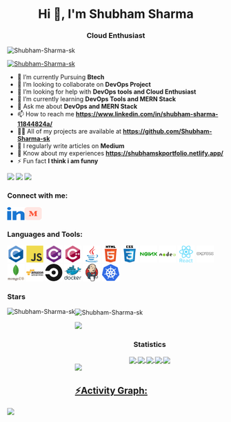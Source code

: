 <h1 align="center">Hi 👋, I'm Shubham Sharma</h1>
<h3 align="center">Cloud Enthusiast</h3>
<p align="left"> <img src="https://komarev.com/ghpvc/?username=Shubham-Sharma-sk&label=Profile%20views&color=0e75b6&style=flat" alt="Shubham-Sharma-sk" /> </p>

<p align="left"> <a href="https://github.com/ryo-ma/github-profile-trophy"><img src="https://github-profile-trophy.vercel.app/?username=Shubham-Sharma-sk&theme=" alt="Shubham-Sharma-sk" /></a> </p>

- 🔭 I’m currently Pursuing **Btech**
- 👯 I’m looking to collaborate on **DevOps Project**
- 🤝 I’m looking for help with **DevOps tools and Cloud Enthusiast**
- 🌱 I’m currently learning **DevOps Tools and MERN Stack**
- 💬 Ask me about **DevOps and MERN Stack**
- 📫 How to reach me **https://www.linkedin.com/in/shubham-sharma-11844824a/**
- 👨‍💻 All of my projects are available at **https://github.com/Shubham-Sharma-sk**
- 📝 I regularly write articles on **Medium**
- 📄 Know about my experiences **https://shubhamskportfolio.netlify.app/**
- ⚡ Fun fact **I think i am funny**

<div> <a href="https://www.linkedin.com/in/shubham-sharma" target="_blank"><img src="https://img.shields.io/badge/LinkedIn-0077B5?style=for-the-badge&logo=linkedin&logoColor=white" target="_blank"></a>
<a href="https://github.com/Shubham-Sharma-sk" target="_blank"><img src="https://img.shields.io/badge/GitHub-100000?style=for-the-badge&logo=github&logoColor=white" target="_blank"></a>
<a href = "mailto:https://www.linkedin.com/in/shubham-sharma-11844824a/"><img src="https://img.shields.io/badge/-Gmail-%23333?style=for-the-badge&logo=gmail&logoColor=white" target="_blank"></a>
</div><h3 align="left">Connect with me:</h3>
<p align="left">
<a href="[https://linkedin.com/in/shubham-sharma](https://www.linkedin.com/in/shubhamsharmadevops%E2%98%81%EF%B8%8F/)" target="blank"><img align="center" src="https://raw.githubusercontent.com/teamedwardforever/Readme-Generator/71f25dd8b98329b168142a6b782a107b75eab178/svg/Social/linked-in-alt.svg" alt="shubham-sharma" height="30" width="40" /></a><a href="https://medium.com/@shubhamsharma2004.16" target="blank"><img align="center" src="https://raw.githubusercontent.com/teamedwardforever/Readme-Generator/71f25dd8b98329b168142a6b782a107b75eab178/svg/Social/medium.svg" alt="@shubhamsharma2004.16" height="30" width="40" /></a></p>

<h3 align="left">Languages and Tools:</h3>
<p align="left">
<img src="https://raw.githubusercontent.com/teamedwardforever/Readme-Generator/71f25dd8b98329b168142a6b782a107b75eab178/svg/Skills/Languages/c-original.svg" alt="C" width="40" height="40"/>
<img src="https://raw.githubusercontent.com/teamedwardforever/Readme-Generator/71f25dd8b98329b168142a6b782a107b75eab178/svg/Skills/Languages/javascript-original.svg" alt="Javascript" width="40" height="40"/>
<img src="https://raw.githubusercontent.com/teamedwardforever/Readme-Generator/71f25dd8b98329b168142a6b782a107b75eab178/svg/Skills/Languages/csharp-original.svg" alt="Csharp" width="40" height="40"/>
<img src="https://raw.githubusercontent.com/teamedwardforever/Readme-Generator/71f25dd8b98329b168142a6b782a107b75eab178/svg/Skills/Languages/cplusplus-original.svg" alt="CPP" width="40" height="40"/>
<img src="https://raw.githubusercontent.com/teamedwardforever/Readme-Generator/71f25dd8b98329b168142a6b782a107b75eab178/svg/Skills/Languages/java-original.svg" alt="Java" width="40" height="40"/>
<img src="https://raw.githubusercontent.com/teamedwardforever/Readme-Generator/71f25dd8b98329b168142a6b782a107b75eab178/svg/Skills/Frontend/html5-original-wordmark.svg" alt="HTML" width="40" height="40"/>
<img src="https://raw.githubusercontent.com/teamedwardforever/Readme-Generator/71f25dd8b98329b168142a6b782a107b75eab178/svg/Skills/Frontend/css3-original-wordmark.svg" alt="Css" width="40" height="40"/>
<img src="https://raw.githubusercontent.com/teamedwardforever/Readme-Generator/71f25dd8b98329b168142a6b782a107b75eab178/svg/Skills/Backend/nginx-original.svg" alt="Nginx" width="40" height="40"/>
<img src="https://raw.githubusercontent.com/teamedwardforever/Readme-Generator/71f25dd8b98329b168142a6b782a107b75eab178/svg/Skills/Backend/nodejs-original-wordmark.svg" alt="NodeJs" width="40" height="40"/>
<img src="https://raw.githubusercontent.com/teamedwardforever/Readme-Generator/71f25dd8b98329b168142a6b782a107b75eab178/svg/Skills/Frontend/react-original-wordmark.svg" alt="React" width="40" height="40"/>
<img src="https://raw.githubusercontent.com/teamedwardforever/Readme-Generator/71f25dd8b98329b168142a6b782a107b75eab178/svg/Skills/Backend/express-original-wordmark.svg" alt="Express" width="40" height="40"/>
<img src="https://raw.githubusercontent.com/teamedwardforever/Readme-Generator/71f25dd8b98329b168142a6b782a107b75eab178/svg/Skills/Database/mongodb-original-wordmark.svg" alt="Mongodb" width="40" height="40"/>
<img src="https://raw.githubusercontent.com/teamedwardforever/Readme-Generator/71f25dd8b98329b168142a6b782a107b75eab178/svg/Skills/Devops/amazonwebservices-original-wordmark.svg" alt="Amazon Web Services" width="40" height="40"/>
<img src="https://raw.githubusercontent.com/teamedwardforever/Readme-Generator/71f25dd8b98329b168142a6b782a107b75eab178/svg/Skills/Devops/circleci-icon.svg" alt="Circleci" width="40" height="40"/>
<img src="https://raw.githubusercontent.com/teamedwardforever/Readme-Generator/71f25dd8b98329b168142a6b782a107b75eab178/svg/Skills/Devops/docker-original-wordmark.svg" alt="Docker" width="40" height="40"/>
<img src="https://raw.githubusercontent.com/teamedwardforever/Readme-Generator/71f25dd8b98329b168142a6b782a107b75eab178/svg/Skills/Devops/jenkins-icon.svg" alt="Jenkins" width="40" height="40"/>
<img src="https://raw.githubusercontent.com/teamedwardforever/Readme-Generator/71f25dd8b98329b168142a6b782a107b75eab178/svg/Skills/Devops/kubernetes-icon.svg" alt="Kubernetes" width="40" height="40"/>
</p>

<h3 align="left">Stars</h3>
<img align="left" height="180em" src="https://github-readme-stats.vercel.app/api/top-langs/?username=Shubham-Sharma-sk&langs_count=8&theme=dark" alt=Shubham-Sharma-sk />

<p><img align="center" height="180em" src="https://github-readme-streak-stats.herokuapp.com/?user=Shubham-Sharma-sk&theme=" alt="Shubham-Sharma-sk" /></p>

<img src="https://user-images.githubusercontent.com/73097560/115834477-dbab4500-a447-11eb-908a-139a6edaec5c.gif"><h3 align="center">Statistics</h3>
<div align="center">
<a href="https://github.com/Shubham-Sharma-sk">
<img align="center" src="http://github-profile-summary-cards.vercel.app/api/cards/stats?username=Shubham-Sharma-sk&theme=nord_dark" height="180em" />
<img align="center" src="http://github-profile-summary-cards.vercel.app/api/cards/most-commit-language?username=Shubham-Sharma-sk&theme=2077" height="180em" />
<img align="center" src="http://github-profile-summary-cards.vercel.app/api/cards/repos-per-language?username=Shubham-Sharma-sk&theme=2077" height="180em" />
<img align="center" src="http://github-profile-summary-cards.vercel.app/api/cards/productive-time?username=Shubham-Sharma-sk&theme=2077" height="180em" />
<img align="center" src="http://github-profile-summary-cards.vercel.app/api/cards/profile-details?username=Shubham-Sharma-sk&theme=default" height="180em" />
</div>
<img src="https://user-images.githubusercontent.com/73097560/115834477-dbab4500-a447-11eb-908a-139a6edaec5c.gif"><h2 align="left">⚡Activity Graph:</h2>
<img align="center" src="https://github-readme-activity-graph.vercel.app/graph?username=Shubham-Sharma-sk&theme=react"/>
